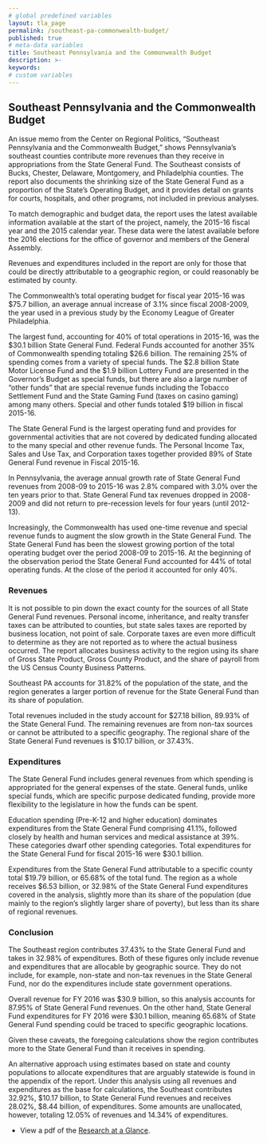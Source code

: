 ```yaml
---
# global predefined variables
layout: tla_page
permalink: /southeast-pa-commonwealth-budget/
published: true
# meta-data variables
title: Southeast Pennsylvania and the Commonwealth Budget
description: >-
keywords:
# custom variables
---
```

## Southeast Pennsylvania and the Commonwealth Budget

An issue memo from the Center on Regional Politics, “Southeast Pennsylvania and the Commonwealth Budget,” shows Pennsylvania’s southeast counties contribute more revenues than they receive in appropriations from the State General Fund. The Southeast consists of Bucks, Chester, Delaware, Montgomery, and Philadelphia counties. The report also documents the shrinking size of the State General Fund as a proportion of the State’s Operating Budget, and it provides detail on grants for courts, hospitals, and other programs, not included in previous analyses.

To match demographic and budget data, the report uses the latest available information available at the start of the project, namely, the 2015-16 fiscal year and the 2015 calendar year. These data were the latest available before the 2016 elections for the office of governor and members of the General Assembly.  

Revenues and expenditures included in the report are only for those that could be directly attributable to a geographic region, or could reasonably be estimated by county.

The Commonwealth’s total operating budget for fiscal year 2015-16 was $75.7 billion, an average annual increase of 3.1% since fiscal 2008-2009, the year used in a previous study by the Economy League of Greater Philadelphia. 

<script id="infogram_0_30d84306-eba7-495d-87c9-350fbeb55b35" title="PA Operating Budget 2008-09, $" src="https://e.infogram.com/js/dist/embed.js?NUO" type="text/javascript"></script>

<script id="infogram_0_a3667cf4-7350-496c-a31d-91d42c43a143" title="Operating Budget 2015-16" src="https://e.infogram.com/js/dist/embed.js?TWz" type="text/javascript"></script>

The largest fund, accounting for 40% of total operations in 2015-16, was the $30.1 billion State General Fund. Federal Funds accounted for another 35% of Commonwealth spending totaling $26.6 billion. The remaining 25% of spending comes from a variety of special funds.  The $2.8 billion State Motor License Fund and the $1.9 billion Lottery Fund are presented in the Governor’s Budget as special funds, but there are also a large number of “other funds” that are special revenue funds including the Tobacco Settlement Fund and the State Gaming Fund (taxes on casino gaming) among many others.  Special and other funds totaled $19 billion in fiscal 2015-16.

The State General Fund is the largest operating fund and provides for governmental activities that are not covered by dedicated funding allocated to the many special and other revenue funds.  The Personal Income Tax, Sales and Use Tax, and Corporation taxes together provided 89% of State General Fund revenue in Fiscal 2015-16.

<script id="infogram_0_4bc5bdee-d107-4602-a749-ac94dd641120" title="PA General Fund Revenue Sources 2015-16" src="https://e.infogram.com/js/dist/embed.js?NTw" type="text/javascript"></script>

In Pennsylvania, the average annual growth rate of State General Fund revenues from 2008-09 to 2015-16 was 2.8% compared with 3.0% over the ten years prior to that. State General Fund tax revenues dropped in 2008-2009 and did not return to pre-recession levels for four years (until 2012-13). 

<script id="infogram_0_a2d9e9a1-d33b-48d5-beae-7b34e6542426" title="Operating Budget by Fund over time" src="https://e.infogram.com/js/dist/embed.js?Ea9" type="text/javascript"></script>

Increasingly, the Commonwealth has used one-time revenue and special revenue funds to augment the slow growth in the State General Fund. The State General Fund has been the slowest growing portion of the total operating budget over the period 2008-09 to 2015-16.  At the beginning of the observation period the State General Fund accounted for 44% of total operating funds.  At the close of the period it accounted for only 40%. 

### Revenues

It is not possible to pin down the exact county for the sources of all State General Fund revenues. Personal income, inheritance, and realty transfer taxes can be attributed to counties, but state sales taxes are reported by business location, not point of sale. Corporate taxes are even more difficult to determine as they are not reported as to where the actual business occurred. The report allocates business activity to the region using its share of Gross State Product, Gross County Product, and the share of payroll from the US Census County Business Patterns.

Southeast PA accounts for 31.82% of the population of the state, and the region generates a larger portion of revenue for the State General Fund than its share of population.

Total revenues included in the study account for $27.18 billion, 89.93% of the State General Fund. The remaining revenues are from non-tax sources or cannot be attributed to a specific geography. The regional share of the State General Fund revenues is $10.17 billion, or 37.43%.

<script id="infogram_0_e062e19f-78ea-4887-a4d2-de20d5ce2510" title="State General Fund Revenue Sources Southeast Shares" src="https://e.infogram.com/js/dist/embed.js?m5g" type="text/javascript"></script>

### Expenditures

The State General Fund includes general revenues from which spending is appropriated for the general expenses of the state. General funds, unlike special funds, which are specific purpose dedicated funding, provide more flexibility to the legislature in how the funds can be spent.

Education spending (Pre-K-12 and higher education) dominates expenditures from the State General Fund comprising 41.1%, followed closely by health and human services and medical assistance at 39%. These categories dwarf other spending categories. Total expenditures for the State General Fund for fiscal 2015-16 were $30.1 billion.

Expenditures from the State General Fund attributable to a specific county total $19.79 billion, or 65.68% of the total fund. The region as a whole receives $6.53 billion, or 32.98% of the State General Fund expenditures covered in the analysis, slightly more than its share of the population (due mainly to the region’s slightly larger share of poverty), but less than its share of regional revenues.

<script id="infogram_0_1d85d2ee-4d7a-4192-add7-2e33182f64c7" title="State General Fund Expenditures Southeast Shares" src="https://e.infogram.com/js/dist/embed.js?34w" type="text/javascript"></script>

### Conclusion

The Southeast region contributes 37.43% to the State General Fund and takes in 32.98% of expenditures. Both of these figures only include revenue and expenditures that are allocable by geographic source. They do not include, for example, non-state and non-tax revenues in the State General Fund, nor do the expenditures include state government operations.

Overall revenue for FY 2016 was $30.9 billion, so this analysis accounts for 87.95% of State General Fund revenues. On the other hand, State General Fund expenditures for FY 2016 were $30.1 billion, meaning 65.68% of State General Fund spending could be traced to specific geographic locations.

Given these caveats, the foregoing calculations show the region contributes more to the State General Fund than it receives in spending.

<script id="infogram_0_c56494ae-a923-422e-bcb7-293e4d6fc2f7" title="Revenues v Expenditures" src="https://e.infogram.com/js/dist/embed.js?yP2" type="text/javascript"></script>

An alternative approach using estimates based on state and county populations to allocate expenditures that are arguably statewide is found in the appendix of the report. Under this analysis using all revenues and expenditures as the base for calculations, the Southeast contributes 32.92%, $10.17 billion, to State General Fund revenues and receives 28.02%, $8.44 billion, of expenditures. Some amounts are unallocated, however, totaling 12.05% of revenues and 14.34% of expenditures.

<script id="infogram_0_cb8284ea-3c06-4357-bbe2-0f86fcba1107" title="Shares of State General Fund Revenues and Expenditures, Alternative Methodology" src="https://e.infogram.com/js/dist/embed.js?Ehf" type="text/javascript"></script>

- View a pdf of the [Research at a Glance](https://drive.google.com/file/d/1v8pFXRgAmd1m4a6iYhQC3brKft6IRiCK/view?usp=sharing).
